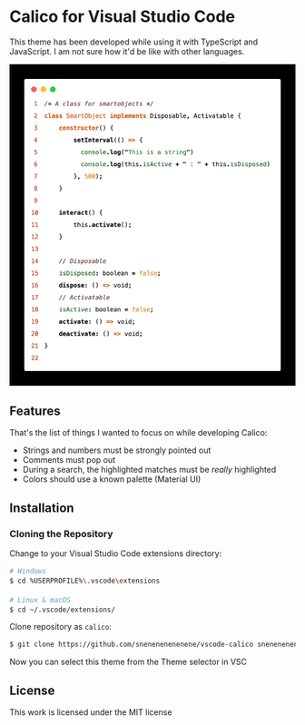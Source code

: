 # Calico for Visual Studio Code

This theme has been developed while using it with TypeScript and JavaScript. I am not sure how it'd be like with other languages.

![Theme Screenshot](code.png)

## Features

That's the list of things I wanted to focus on while developing Calico:

- Strings and numbers must be strongly pointed out
- Comments must pop out
- During a search, the highlighted matches must be _really_ highlighted 
- Colors should use a known palette (Material UI)

## Installation

### Cloning the Repository

Change to your Visual Studio Code extensions directory:

```bash
# Windows
$ cd %USERPROFILE%\.vscode\extensions

# Linux & macOS
$ cd ~/.vscode/extensions/
```

Clone repository as `calico`:

```bash
$ git clone https://github.com/snenenenenenene/vscode-calico snenenenenenene.calico
```

Now you can select this theme from the Theme selector in VSC

## License

This work is licensed under the MIT license
